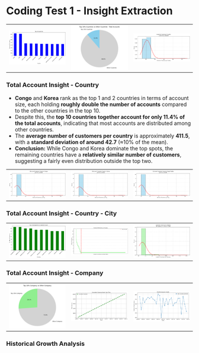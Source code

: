 # Coding Test 1 - Insight Extraction

<table>
  <tr>
    <td><img src="./media/coding_test_1/1.png" alt="Image 1" width="500"></td>
    <td><img src="./media/coding_test_1/2.png" alt="Image 2" width="500"></td>
    <td><img src="./media/coding_test_1/15.png" alt="Image 3" width="500"></td>
  </tr>
</table>

### Total Account Insight - Country
- **Congo** and **Korea** rank as the top 1 and 2 countries in terms of account size, each holding **roughly double the number of accounts** compared to the other countries in the top 10.  
- Despite this, the **top 10 countries together account for only 11.4% of the total accounts**, indicating that most accounts are distributed among other countries.  
- The **average number of customers per country** is approximately **411.5**, with a **standard deviation of around 42.7** (≈10% of the mean).  
- **Conclusion:** While Congo and Korea dominate the top spots, the remaining countries have a **relatively similar number of customers**, suggesting a fairly even distribution outside the top two.



<table>
  <tr>
    <td><img src="./media/coding_test_1/3.png" alt="Image 4" width="500"></td>
    <td><img src="./media/coding_test_1/4.png" alt="Image 5" width="500"></td>
    <td><img src="./media/coding_test_1/5.png" alt="Image 6" width="500"></td>
  </tr>
</table>

### Total Account Insight - Country - City



<table>
  <tr>
    <td><img src="./media/coding_test_1/6.png" alt="Image 7" width="500"></td>
    <td><img src="./media/coding_test_1/7.png" alt="Image 8" width="500"></td>
    <td><img src="./media/coding_test_1/8.png" alt="Image 9" width="500"></td>
  </tr>
</table>

### Total Account Insight - Company



<table>
  <tr>
    <td><img src="./media/coding_test_1/9.png" alt="Image 10" width="500"></td>
    <td><img src="./media/coding_test_1/10.png" alt="Image 11" width="500"></td>
    <td><img src="./media/coding_test_1/11.png" alt="Image 2" width="500"></td>
  </tr>
</table>

### Historical Growth Analysis


